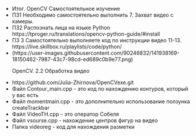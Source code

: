 <ul>
<li>Итог. OpenCV Самостоятельное изучение
<li>ПЗ1 Необходимо самостоятельно выполнить 7. Захват видео с камеры. 
<li>ПЗ2 Распознать лица на языке Python https://tproger.ru/translations/opencv-python-guide/#install
<li>ПЗ 3 Самостоятельно выполняете код по инструкции видео 11-13. https://live.skillbox.ru/playlists/code/python/
<li>(https://user-images.githubusercontent.com/90246832/141938169-18150462-7987-43c7-98cd-ed689c0b9e77.png)


OpenCV. 2.2 Обработка видео

<li>https://github.com/Julia-Zhirnova/OpenCVexe.git
<li>Файл Contour_main.cpp - это код по нахождению контуров, который у вас есть
<li>Файл momentmain.cpp - это дополнительно использование ползунка createTrackbar
<li>Файл VideoTH.cpp - это оператор Собеля
<li>Файл vsourse.cpp - нахождение центров фигур на видео
<li>Папка videoreg - код для нахождения разметки
<ul>
